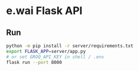 # e.wai Flask API

## Run

```bash
python -m pip install -r server/requirements.txt
export FLASK_APP=server/app.py
# or set GROQ_API_KEY in shell / .env
flask run --port 8000
